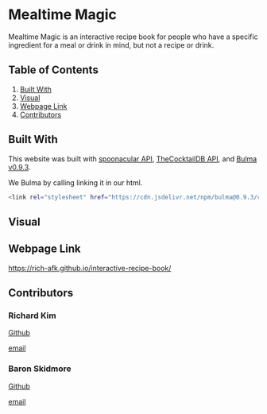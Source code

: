 # Mealtime Magic

Mealtime Magic is an interactive recipe book for people who have a specific ingredient for a meal or drink in mind, but not a recipe or drink.


## Table of Contents
1. [Built With](#built-with)
2. [Visual](#visual)
3. [Webpage Link](#webpage-link)
4. [Contributors](#contributors)


## Built With

This website was built with [spoonacular API](https://spoonacular.com/food-api), [TheCocktailDB API](https://www.thecocktaildb.com/api.php), and [Bulma v0.9.3](https://bulma.io/).

We Bulma by calling linking it in our html.
```bash
<link rel="stylesheet" href="https://cdn.jsdelivr.net/npm/bulma@0.9.3/css/bulma.min.css">
```

## Visual




## Webpage Link

https://rich-afk.github.io/interactive-recipe-book/


## Contributors

### Richard Kim

[Github](https://github.com/Rich-afk)

[email](r.c.kim3@gmail.com)

### Baron Skidmore

[Github](https://github.com/IAmSkidd7)

[email](barongskidmore@gmail.com)